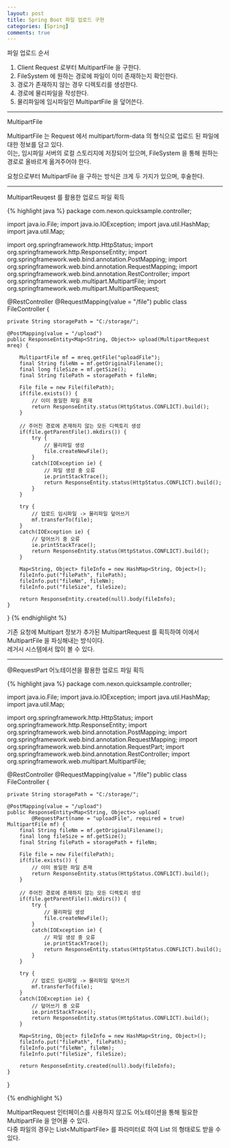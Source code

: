 ```yaml
---
layout: post
title: Spring Boot 파일 업로드 구현
categories: [Spring]
comments: true
---
```


파일 업로드 순서

1. Client Request 로부터 MultipartFile 을 구한다.
2. FileSystem 에 원하는 경로에 파일이 이미 존재하는지 확인한다.
3. 경로가 존재하지 않는 경우 디렉토리를 생성한다.
4. 경로에 물리파일을 작성한다.
5. 물리파일에 임시파일인 MultipartFile 을 덮어쓴다.

-------------

MultipartFile

MultipartFile 는 Request 에서 multipart/form-data 의 형식으로 업로드 된 파일에 대한 정보를 담고 있다.  
이는, 임시파일 서버의 로컬 스토리지에 저장되어 있으며, FileSystem 을 통해 원하는 경로로 올바르게 옮겨주어야 한다.  

요청으로부터 MultipartFile 을 구하는 방식은 크게 두 가지가 있으며, 후술한다.

-------------

MultipartReuqest 를 활용한 업로드 파일 획득

{% highlight java %}
package com.nexon.quicksample.controller;

import java.io.File;
import java.io.IOException;
import java.util.HashMap;
import java.util.Map;

import org.springframework.http.HttpStatus;
import org.springframework.http.ResponseEntity;
import org.springframework.web.bind.annotation.PostMapping;
import org.springframework.web.bind.annotation.RequestMapping;
import org.springframework.web.bind.annotation.RestController;
import org.springframework.web.multipart.MultipartFile;
import org.springframework.web.multipart.MultipartRequest;

@RestController
@RequestMapping(value = "/file")
public class FileController {

	private String storagePath = "C:/storage/";
	
	@PostMapping(value = "/upload")
	public ResponseEntity<Map<String, Object>> upload(MultipartRequest mreq) {
		
		MultipartFile mf = mreq.getFile("uploadFile");
		final String fileNm = mf.getOriginalFilename();
		final long fileSize = mf.getSize();
		final String filePath = storagePath + fileNm;
		
		File file = new File(filePath);
		if(file.exists()) {
			// 이미 동일한 파일 존재
			return ResponseEntity.status(HttpStatus.CONFLICT).build();
		}
		
		// 주어진 경로에 존재하지 않는 모든 디렉토리 생성
		if(file.getParentFile().mkdirs()) {
			try {
				// 물리파일 생성
				file.createNewFile();
			}
			catch(IOException ie) {
				// 파일 생성 중 오류
				ie.printStackTrace();
				return ResponseEntity.status(HttpStatus.CONFLICT).build();
			}			
		}
		
		try {
			// 업로드 임시파일 -> 물리파일 덮어쓰기
			mf.transferTo(file);
		}
		catch(IOException ie) {
			// 덮어쓰기 중 오류
			ie.printStackTrace();
			return ResponseEntity.status(HttpStatus.CONFLICT).build();
		}
				
		Map<String, Object> fileInfo = new HashMap<String, Object>();
		fileInfo.put("filePath", filePath);
		fileInfo.put("fileNm", fileNm);
		fileInfo.put("fileSize", fileSize);
		
		return ResponseEntity.created(null).body(fileInfo);
	}	
}
{% endhighlight %}

기존 요청에 Multipart 정보가 추가된 MultipartRequest 를 획득하여 이에서 MultipartFile 을 파싱해내는 방식이다.  
레거시 시스템에서 많이 볼 수 있다.

-------------

@RequestPart 어노테이션을 활용한 업로드 파일 획득

{% highlight java %}
package com.nexon.quicksample.controller;

import java.io.File;
import java.io.IOException;
import java.util.HashMap;
import java.util.Map;

import org.springframework.http.HttpStatus;
import org.springframework.http.ResponseEntity;
import org.springframework.web.bind.annotation.PostMapping;
import org.springframework.web.bind.annotation.RequestMapping;
import org.springframework.web.bind.annotation.RequestPart;
import org.springframework.web.bind.annotation.RestController;
import org.springframework.web.multipart.MultipartFile;

@RestController
@RequestMapping(value = "/file")
public class FileController {

	private String storagePath = "C:/storage/";
	
	@PostMapping(value = "/upload")
	public ResponseEntity<Map<String, Object>> upload(
			@RequestPart(name = "uploadFile", required = true) MultipartFile mf) {
		final String fileNm = mf.getOriginalFilename();
		final long fileSize = mf.getSize();
		final String filePath = storagePath + fileNm;
		
		File file = new File(filePath);
		if(file.exists()) {
			// 이미 동일한 파일 존재
			return ResponseEntity.status(HttpStatus.CONFLICT).build();
		}
		
		// 주어진 경로에 존재하지 않는 모든 디렉토리 생성
		if(file.getParentFile().mkdirs()) {
			try {
				// 물리파일 생성
				file.createNewFile();
			}
			catch(IOException ie) {
				// 파일 생성 중 오류
				ie.printStackTrace();
				return ResponseEntity.status(HttpStatus.CONFLICT).build();
			}			
		}
		
		try {
			// 업로드 임시파일 -> 물리파일 덮어쓰기
			mf.transferTo(file);
		}
		catch(IOException ie) {
			// 덮어쓰기 중 오류
			ie.printStackTrace();
			return ResponseEntity.status(HttpStatus.CONFLICT).build();
		}
				
		Map<String, Object> fileInfo = new HashMap<String, Object>();
		fileInfo.put("filePath", filePath);
		fileInfo.put("fileNm", fileNm);
		fileInfo.put("fileSize", fileSize);
		
		return ResponseEntity.created(null).body(fileInfo);
	}	
}

{% endhighlight %}

MultipartRequest 인터페이스를 사용하지 않고도 어노테이션을 통해 필요한 MultipartFile 을 얻어올 수 있다.  
다중 파일의 경우는 List&lt;MultipartFile&gt; 를 파라미터로 하여 List 의 형태로도 받을 수 있다.